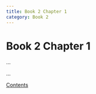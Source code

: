 ```yaml
---
title: Book 2 Chapter 1
category: Book 2
---
```


# Book 2 Chapter 1

...

...

[Contents](/categories/Book-2/)
